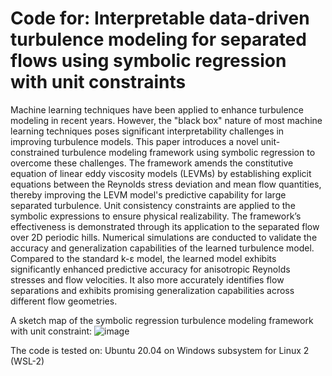 # Code for: Interpretable data-driven turbulence modeling for separated flows using symbolic regression with unit constraints

Machine learning techniques have been applied to enhance turbulence modeling in recent years. However, the "black box" nature of most machine learning techniques poses significant interpretability challenges in improving turbulence models. This paper introduces a novel unit-constrained turbulence modeling framework using symbolic regression to overcome these challenges. The framework amends the constitutive equation of linear eddy viscosity models (LEVMs) by establishing explicit equations between the Reynolds stress deviation and mean flow quantities, thereby improving the LEVM model's predictive capability for large separated turbulence. Unit consistency constraints are applied to the symbolic expressions to ensure physical realizability. The framework’s effectiveness is demonstrated through its application to the separated flow over 2D periodic hills. Numerical simulations are conducted to validate the accuracy and generalization capabilities of the learned turbulence model. Compared to the standard k-ε model, the learned model exhibits significantly enhanced predictive accuracy for anisotropic Reynolds stresses and flow velocities. It also more accurately identifies flow separations and exhibits promising generalization capabilities across different flow geometries.

A sketch map of the symbolic regression turbulence modeling framework with unit constraint: 
![image](https://github.com/Jamie-Z/Phi-SO_for_turbulence_modeling/assets/72621861/2092530e-53a9-44a5-b276-7616a9d6bdb6)

The code is tested on: Ubuntu 20.04 on Windows subsystem for Linux 2 (WSL-2)
